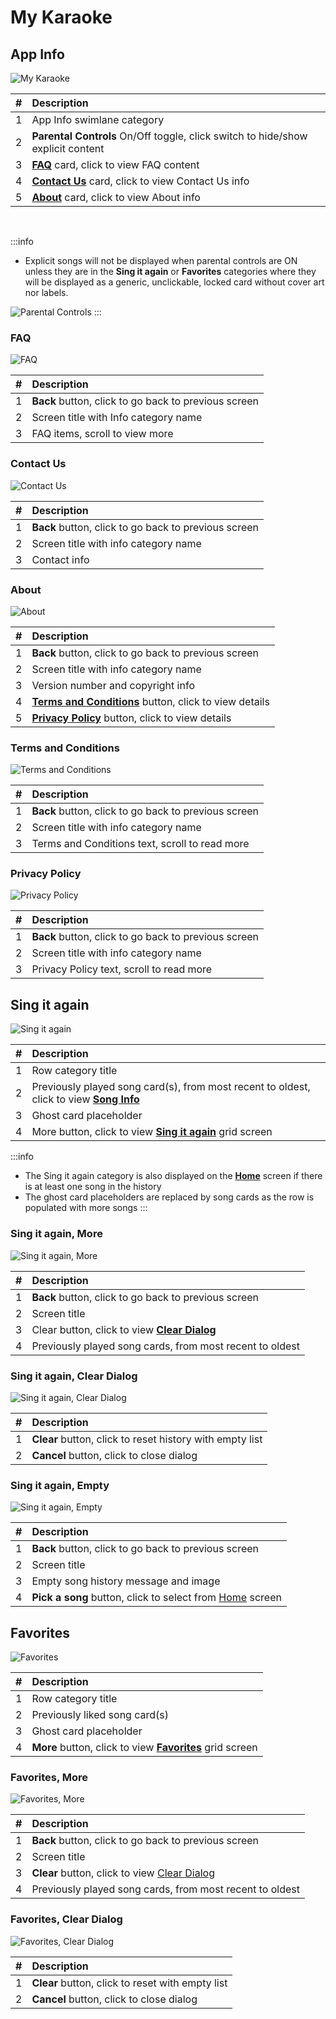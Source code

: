 # My Karaoke

## App Info

![My Karaoke](img/myKaraoke.png)

| # | Description |
| --: | :-- |
| 1 | App Info swimlane category |
| 2 | **Parental Controls** On/Off toggle, click switch to hide/show explicit content |
| 3 | [**FAQ**](#faq) card, click to view FAQ content |
| 4 | [**Contact Us**](#contact-us) card, click to view Contact Us info |
| 5 | [**About**](#about) card, click to view About info |

<p>&nbsp;</p>

:::info
- Explicit songs will not be displayed when parental controls are ON unless they are in the **Sing it again** or **Favorites** categories where they will be displayed as a generic, unclickable, locked card without cover art nor labels.

![Parental Controls](img/parentalControls.png)
:::

### FAQ

![FAQ](img/faq.png)

|   # | Description                                      |
| --: | :----------------------------------------------- |
|   1 | **Back** button, click to go back to previous screen |
|   2 | Screen title with Info category name             |
|   3 | FAQ items, scroll to view more                   |

### Contact Us

![Contact Us](img/contactUs.png)

|   # | Description                                      |
| --: | :----------------------------------------------- |
|   1 | **Back** button, click to go back to previous screen |
|   2 | Screen title with info category name             |
|   3 | Contact info                                     |

### About

![About](img/about.png)

|   # | Description                                        |
| --: | :------------------------------------------------- |
|   1 | **Back** button, click to go back to previous screen   |
|   2 | Screen title with info category name               |
|   3 | Version number and copyright info                  |
|   4 | [**Terms and Conditions**](#terms-and-conditions) button, click to view details |
|   5 | [**Privacy Policy**](#privacy-policy) button, click to view details       |

### Terms and Conditions

![Terms and Conditions](img/termsAndConditions.png)

|   # | Description                                      |
| --: | :----------------------------------------------- |
|   1 | **Back** button, click to go back to previous screen |
|   2 | Screen title with info category name             |
|   3 | Terms and Conditions text, scroll to read more   |

### Privacy Policy

![Privacy Policy](img/privacyPolicy.png)

|   # | Description                                      |
| --: | :----------------------------------------------- |
|   1 | **Back** button, click to go back to previous screen |
|   2 | Screen title with info category name             |
|   3 | Privacy Policy text, scroll to read more         |

## Sing it again

![Sing it again](img/myKaraokeHistory.png)

|   # | Description                                          |
| --: | :--------------------------------------------------- |
|   1 | Row category title                                   |
|   2 | Previously played song card(s), from most recent to oldest, click to view [**Song Info**](Song%20Info.md)                         |
|   3 | Ghost card placeholder                               |
|   4 | More button, click to view [**Sing it again**](#sing-it-again-more) grid screen |

:::info
- The Sing it again category is also displayed on the [**Home**](Home.md) screen if there is at least one song in the history
- The ghost card placeholders are replaced by song cards as the row is populated with more songs
:::

### Sing it again, More

![Sing it again, More](img/historyMore.png)

|   # | Description                                                     |
| --: | :-------------------------------------------------------------- |
|   1 | **Back** button, click to go back to previous screen                |
|   2 | Screen title                                                    |
|   3 | Clear button, click to view [**Clear Dialog**](#sing-it-again-clear-dialog) |
|   4 | Previously played song cards, from most recent to oldest        |

### Sing it again, Clear Dialog

![Sing it again, Clear Dialog](img/historyClearDialog.png)

|   # | Description                                   |
| --: | :-------------------------------------------- |
|   1 | **Clear** button, click to reset history with empty list |
|   2 | **Cancel** button, click to close dialog                 |

### Sing it again, Empty

![Sing it again, Empty](img/historyMoreEmpty.png)

|   # | Description                                      |
| --: | :----------------------------------------------- |
|   1 | **Back** button, click to go back to previous screen |
|   2 | Screen title                                     |
|   3 | Empty song history message and image             |
|   4 | **Pick a song** button, click to select from [Home](Home.md) screen    |

## Favorites

![Favorites](img/myKaraokeFavorites.png)

|   # | Description                                          |
| --: | :--------------------------------------------------- |
|   1 | Row category title                                   |
|   2 | Previously liked song card(s)                          |
|   3 | Ghost card placeholder                               |
|   4 | **More** button, click to view [**Favorites**](#favorites) grid screen |

### Favorites, More

![Favorites, More](img/favoritesMore.png)

|   # | Description                                                     |
| --: | :-------------------------------------------------------------- |
|   1 | **Back** button, click to go back to previous screen                |
|   2 | Screen title                                                    |
|   3 | **Clear** button, click to view [Clear Dialog](#favorites-clear-dialog) |
|   4 | Previously played song cards, from most recent to oldest        |

### Favorites, Clear Dialog

![Favorites, Clear Dialog](img/favoritesClearDialog.png)

|   # | Description                                   |
| --: | :-------------------------------------------- |
|   1 | **Clear** button, click to reset with empty list |
|   2 | **Cancel** button, click to close dialog                 |



